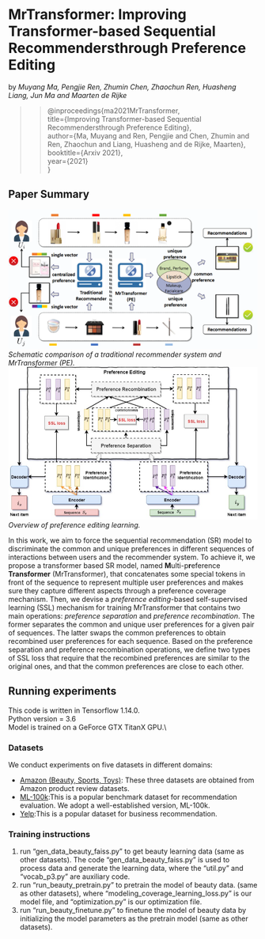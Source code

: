 # MrTransformer: Improving Transformer-based Sequential Recommendersthrough Preference Editing

by *Muyang Ma, Pengjie Ren, Zhumin Chen, Zhaochun Ren, Huasheng Liang, Jun Ma and Maarten de Rijke*

>>@inproceedings{ma2021MrTransformer,\
>>title={Improving Transformer-based Sequential Recommendersthrough Preference Editing},\
>>author={Ma, Muyang and Ren, Pengjie and Chen, Zhumin and Ren, Zhaochun and Liang, Huasheng and de Rijke, Maarten},\
>>booktitle={Arxiv 2021},\
>>year={2021}\
>>}

## Paper Summary

![intro](./intro-resize.png)\
*Schematic comparison of a traditional recommender system and MrTransformer (PE).*\
![model](./new-framework.jpg)\
*Overview of preference editing learning.*

In this work, we aim to force the sequential recommendation (SR) model to discriminate the common and unique preferences in different sequences of interactions between users and the recommender system. To achieve it, we propose a transformer based SR model, named **M**ulti-p**r**eference **Transformer** (MrTransformer), that concatenates some special tokens in front of the sequence to represent multiple user preferences and makes sure they capture different aspects through a preference coverage mechanism. Then, we devise a *preference editing*-based self-supervised learning (SSL) mechanism for training MrTransformer that contains two main operations: *preference separation* and *preference recombination*. The former separates the common and unique user preferences for a given pair of sequences. The latter swaps the common preferences to obtain recombined user preferences for each sequence. Based on the preference separation and preference recombination operations, we define two types of SSL loss that require that the recombined preferences are similar to the original ones, and that the common preferences are close to each other.

## Running experiments
This code is written in Tensorflow 1.14.0. \
Python version = 3.6 \
Model is trained on a GeForce GTX TitanX GPU.\


### Datasets
We conduct experiments on five datasets in different domains:  
+ [Amazon (Beauty, Sports, Toys)](http://jmcauley.ucsd.edu/data/amazon/): These three datasets are obtained from Amazon product review datasets.  
+ [ML-100k](https://grouplens.org/datasets/movielens/):This is a popular benchmark dataset for recommendation evaluation. We adopt a well-established version, ML-100k.   
+ [Yelp](https://www.yelp.com/dataset):This is a popular dataset for business recommendation.  

### Training instructions
1. run “gen_data_beauty_faiss.py” to get beauty learning data (same as other datasets).
The code “gen_data_beauty_faiss.py” is used to process data and generate the learning data, where the “util.py” and “vocab_p3.py” are auxiliary code.  
2. run “run_beauty_pretrain.py” to pretrain the model of beauty data. (same as other datasets), where “modeling_coverage_learning_loss.py” is our model file, and “optimization.py” is our optimization file.  
3. run “run_beauty_finetune.py” to finetune the model of beauty data by initializing the model parameters as the pretrain model (same as other datasets).
